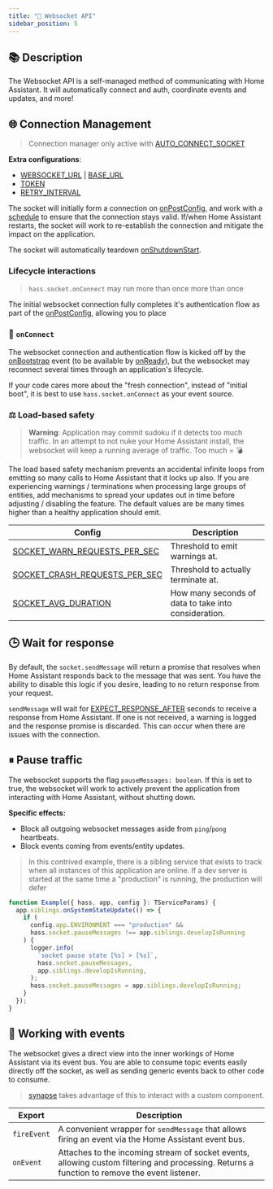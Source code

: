 ```yaml
---
title: "🚄 Websocket API"
sidebar_position: 5
---
```

## 📚 Description

The Websocket API is a self-managed method of communicating with Home Assistant. It will automatically connect and auth, coordinate events and updates, and more!

## 🌐 Connection Management

> Connection manager only active with [AUTO_CONNECT_SOCKET](/hass/config/AUTO_CONNECT_SOCKET)

**Extra configurations**:

- [WEBSOCKET_URL](/hass/config/WEBSOCKET_URL) | [BASE_URL](/hass/config/BASE_URL)
- [TOKEN](/hass/config/TOKEN)
- [RETRY_INTERVAL](/hass/config/RETRY_INTERVAL)

The socket will initially form a connection on [onPostConfig](/docs/core/lifecycle/onPostConfig), and work with a [schedule](/docs/core/scheduler) to ensure that the connection stays valid. If/when Home Assistant restarts, the socket will work to re-establish the connection and mitigate the impact on the application.

The socket will automatically teardown [onShutdownStart](/docs/core/lifecycle/onShutdownStart).

### Lifecycle interactions

>
> `hass.socket.onConnect` may run more than once more than once

The initial websocket connection fully completes it's authentication flow as part of the [onPostConfig](/docs/core/lifecycle/onPostConfig), allowing you to place

### 🔄 `onConnect`

The websocket connection and authentication flow is kicked off by the [onBootstrap](/docs/core/lifecycle/onBootstrap) event (to be available by [onReady](/docs/core/lifecycle/onReady)), but the websocket may reconnect several times through an application's lifecycle.

If your code cares more about the "fresh connection", instead of "initial boot", it is best to use `hass.socket.onConnect` as your event source.

### ⚖️ Load-based safety

> **Warning**:
> Application may commit sudoku if it detects too much traffic.
> In an attempt to not nuke your Home Assistant install, the websocket will keep a running average of traffic. Too much = 💣

The load based safety mechanism prevents an accidental infinite loops from emitting so many calls to Home Assistant that it locks up also. If you are experiencing warnings / terminations when processing large groups of entities, add mechanisms to spread your updates out in time before adjusting / disabling the feature. The default values are be many times higher than a healthy application should emit.

| Config                            | Description                                          |
| --------------------------------- | ---------------------------------------------------- |
| [SOCKET_WARN_REQUESTS_PER_SEC](/hass/config/SOCKET_WARN_REQUESTS_PER_SEC)  | Threshold to emit warnings at.                       |
| [SOCKET_CRASH_REQUESTS_PER_SEC](/hass/config/SOCKET_CRASH_REQUESTS_PER_SEC) | Threshold to actually terminate at.                  |
| [SOCKET_AVG_DURATION](/hass/config/SOCKET_AVG_DURATION)           | How many seconds of data to take into consideration. |

## 🕒 Wait for response

By default, the `socket.sendMessage` will return a promise that resolves when Home Assistant responds back to the message that was sent. You have the ability to disable this logic if you desire, leading to no return response from your request.

`sendMessage` will wait for [EXPECT_RESPONSE_AFTER](/hass/config/EXPECT_RESPONSE_AFTER) seconds to receive a response from Home Assistant. If one is not received, a warning is logged and the response promise is discarded. This can occur when there are issues with the connection.

## ⏸ Pause traffic

The websocket supports the flag `pauseMessages: boolean`. If this is set to true, the websocket will work to actively prevent the application from interacting with Home Assistant, without shutting down.

**Specific effects:**

- Block all outgoing websocket messages aside from `ping`/`pong` heartbeats.
- Block events coming from events/entity updates.

> In this contrived example, there is a sibling service that exists to track when all instances of this application are online. If a dev server is started at the same time a "production" is running, the production will defer

```typescript
function Example({ hass, app, config }: TServiceParams) {
  app.siblings.onSystemStateUpdate(() => {
    if (
      config.app.ENVIRONMENT === "production" &&
      hass.socket.pauseMessages !== app.siblings.developIsRunning
    ) {
      logger.info(
        `socket pause state [%s] > [%s]`,
        hass.socket.pauseMessages,
        app.siblings.developIsRunning,
      );
      hass.socket.pauseMessages = app.siblings.developIsRunning;
    }
  });
}
```

## 📡 Working with events

The websocket gives a direct view into the inner workings of Home Assistant via its event bus. You are able to consume topic events easily directly off the socket, as well as sending generic events back to other code to consume.

> [synapse](/synapse) takes advantage of this to interact with a custom component.

| Export      | Description                                                                                                                                  |
| ----------- | -------------------------------------------------------------------------------------------------------------------------------------------- |
| `fireEvent` | A convenient wrapper for `sendMessage` that allows firing an event via the Home Assistant event bus.                                         |
| `onEvent`   | Attaches to the incoming stream of socket events, allowing custom filtering and processing. Returns a function to remove the event listener. |

